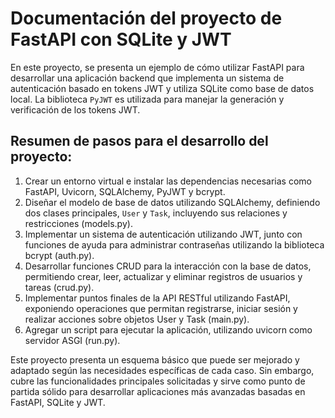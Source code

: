 # Documentación del proyecto de FastAPI con SQLite y JWT

En este proyecto, se presenta un ejemplo de cómo utilizar FastAPI para desarrollar una aplicación backend que implementa un sistema de autenticación basado en tokens JWT y utiliza SQLite como base de datos local. La biblioteca `PyJWT` es utilizada para manejar la generación y verificación de los tokens JWT.

## Resumen de pasos para el desarrollo del proyecto:

1. Crear un entorno virtual e instalar las dependencias necesarias como FastAPI, Uvicorn, SQLAlchemy, PyJWT y bcrypt.
2. Diseñar el modelo de base de datos utilizando SQLAlchemy, definiendo dos clases principales, `User` y `Task`, incluyendo sus relaciones y restricciones (models.py).
3. Implementar un sistema de autenticación utilizando JWT, junto con funciones de ayuda para administrar contraseñas utilizando la biblioteca bcrypt (auth.py).
4. Desarrollar funciones CRUD para la interacción con la base de datos, permitiendo crear, leer, actualizar y eliminar registros de usuarios y tareas (crud.py).
5. Implementar puntos finales de la API RESTful utilizando FastAPI, exponiendo operaciones que permitan registrarse, iniciar sesión y realizar acciones sobre objetos User y Task (main.py).
6. Agregar un script para ejecutar la aplicación, utilizando uvicorn como servidor ASGI (run.py).

Este proyecto presenta un esquema básico que puede ser mejorado y adaptado según las necesidades específicas de cada caso. Sin embargo, cubre las funcionalidades principales solicitadas y sirve como punto de partida sólido para desarrollar aplicaciones más avanzadas basadas en FastAPI, SQLite y JWT.